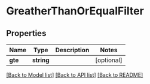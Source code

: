 # GreatherThanOrEqualFilter

## Properties
Name | Type | Description | Notes
------------ | ------------- | ------------- | -------------
**gte** | **string** |  | [optional] 

[[Back to Model list]](../../README.md#documentation-for-models) [[Back to API list]](../../README.md#documentation-for-api-endpoints) [[Back to README]](../../README.md)

